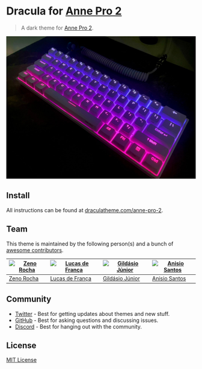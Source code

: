 # Dracula for [Anne Pro 2](https://www.hexcore.xyz/annepro2)

> A dark theme for [Anne Pro 2](https://www.hexcore.xyz/annepro2).

![Screenshot](./screenshot.jpg)

## Install

All instructions can be found at [draculatheme.com/anne-pro-2](https://draculatheme.com/anne-pro-2).

## Team

This theme is maintained by the following person(s) and a bunch of [awesome contributors](https://github.com/dracula/anne-pro-2/graphs/contributors).

| [![Zeno Rocha](https://github.com/zenorocha.png?size=100)](https://github.com/zenorocha) | [![Lucas de França](https://github.com/luxonauta.png?size=100)](https://github.com/luxonauta) | [![Gildásio Júnior](https://github.com/gildasio.png?size=100)](https://github.com/gildasio)  | [![Anisio Santos](https://github.com/anisiosts.png?size=100)](https://github.com/anisiosts) |
| ---------------------------------------------------------------------------------------- | --------------------------------------------------------------------------------------------- | -------------------------------------------------------------------------------------------- | ------------------------------------------------------------------------------------------- |
| [Zeno Rocha](https://github.com/zenorocha)                                               | [Lucas de França](https://github.com/luxonauta)                                               | [Gildásio Júnior](https://github.com/gildasio)                                               | [Anisio Santos](https://github.com/anisiosts)                                               |

## Community

- [Twitter](https://twitter.com/draculatheme) - Best for getting updates about themes and new stuff.
- [GitHub](https://github.com/dracula/dracula-theme/discussions) - Best for asking questions and discussing issues.
- [Discord](https://draculatheme.com/discord-invite) - Best for hanging out with the community.

## License

[MIT License](./LICENSE)
